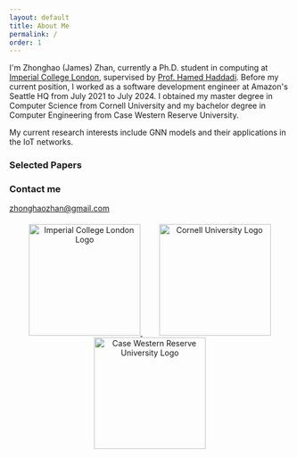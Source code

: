 ```yaml
---
layout: default
title: About Me
permalink: /
order: 1
---
```


I'm Zhonghao (James) Zhan, currently a Ph.D. student in computing at [Imperial College London](https://en.wikipedia.org/wiki/Imperial_College_London), supervised by [Prof. Hamed Haddadi](https://haddadi.github.io/). Before my current position, I worked as a software development engineer at Amazon's Seattle HQ from July 2021 to July 2024. I obtained my master degree in Computer Science from Cornell University and my bachelor degree in Computer Engineering from Case Western Reserve University.

My current research interests include GNN models and their applications in the IoT networks.

### Selected Papers


<!DOCTYPE html>
<html lang="en">
<head>
    <meta charset="UTF-8">
    <meta name="viewport" content="width=device-width, initial-scale=1.0">
    <style>
        .logo-container {
            text-align: center; /* Center the logos horizontally */
            margin-top: 20px; /* Add space above the logos */
        }
        .logo-container a {
            margin: 0 15px; /* Add space between the logos */
        }
        .logo-container img {
            width: 200px; /* Set the width of the logos */
        }
    </style>
</head>
<body>

### Contact me

[zhonghaozhan@gmail.com](mailto:zhonghaozhan@gmail.com)

<div class="logo-container">
    <a href="https://netsys.doc.ic.ac.uk/index.html">
        <img src="https://zhonghaozhan.github.io/images/ICL.jpg" alt="Imperial College London Logo"/>
    </a>
    <a href="https://www.cornell.edu/">
        <img src="https://zhonghaozhan.github.io/images/Cornell.png" alt="Cornell University Logo"/>
    </a>
    <a href="https://case.edu/">
        <img src="https://zhonghaozhan.github.io/images/CWRU.png" alt="Case Western Reserve University Logo"/>
    </a>
</div>

</body>
</html>
